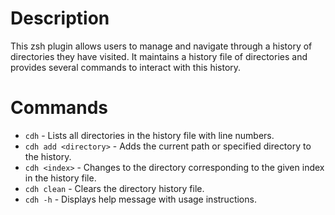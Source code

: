 # Description
This zsh plugin allows users to manage and navigate through a history of directories they have visited. It maintains a history file of directories and provides several commands to interact with this history.

# Commands
- `cdh` - Lists all directories in the history file with line numbers.
- `cdh add <directory>` - Adds the current path or specified directory to the history.
- `cdh <index>` - Changes to the directory corresponding to the given index in the history file.
- `cdh clean` - Clears the directory history file.
- `cdh -h` - Displays help message with usage instructions.
